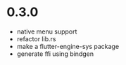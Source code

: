 # 0.3.0
- native menu support
- refactor lib.rs
- make a flutter-engine-sys package
- generate ffi using bindgen
